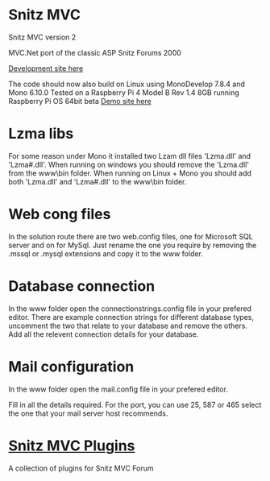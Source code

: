 # Snitz MVC
 Snitz MVC version 2

 MVC.Net port of the classic ASP Snitz Forums 2000

 [Development site here](https://www.reddick.co.uk/mvc)

 The code should now also build on Linux using MonoDevelop 7.8.4 and Mono 6.10.0
 Tested on a Raspberry Pi 4 Model B Rev 1.4 8GB running Raspberry Pi OS 64bit beta
 [Demo site here](https://mono.themediawizards.co.uk)

 # Lzma libs

For some reason under Mono it installed two Lzam dll files 'Lzma.dll' and 'Lzma#.dll'.
When running on windows you should remove the 'Lzma.dll' from the www\bin folder. 
When running on Linux + Mono you should add both 'Lzma.dll' and 'Lzma#.dll' to the www\bin folder.

# Web cong files

In the solution route there are two web.config files, one for Microsoft SQL server and on for MySql. 
Just rename the one you require by removing the .mssql or .mysql extensions and copy it to the www folder.

# Database connection

In the www folder open the connectionstrings.config file in your prefered editor.
There are example connection strings for different database types, uncomment the two that relate to your database and remove the others. Add all the
relevent connection details for your database.

# Mail configuration

In the www folder open the mail.config file in your prefered editor.

Fill in all the details required.
For the port, you can use 25, 587 or 465 select the one that your mail server host recommends.

# [Snitz MVC Plugins](https://github.com/huwred/Snitz-MVC-Plugins)
A collection of plugins for Snitz MVC Forum
